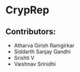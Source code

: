 # CrypRep

## Contributors:
- Atharva Girish Ramgirkar
- Siddarth Sanjay Gandhi
- Srishti V
- Vaishnav Srinidhi
